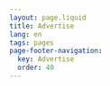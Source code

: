 ```yaml
---
layout: page.liquid
title: Advertise
lang: en
tags: pages
page-footer-navigation:
  key: Advertise
  order: 40
---
```

